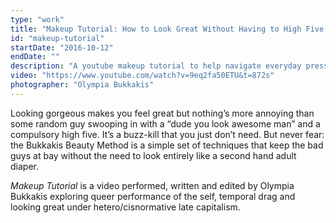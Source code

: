 ```yaml
---
type: "work"
title: "Makeup Tutorial: How to Look Great Without Having to High Five Straight Men"
id: "makeup-tutorial"
startDate: "2016-10-12"
endDate: ""
description: "A youtube makeup tutorial to help navigate everyday pressures for the queen with no shits left to give." 
video: "https://www.youtube.com/watch?v=9eq2fa50ETU&t=872s"
photographer: "Olympia Bukkakis"
---
```


Looking gorgeous makes you feel great but nothing’s more annoying than some random guy swooping in with a “dude you look awesome man” and a compulsory high five. It’s a buzz-kill that you just don’t need. But never fear: the Bukkakis Beauty Method is a simple set of techniques that keep the bad guys at bay without the need to look entirely like a second hand adult diaper.  

*Makeup Tutorial* is a video performed, written and edited by Olympia Bukkakis exploring queer performance of the self, temporal drag and looking great under hetero/cisnormative late capitalism.